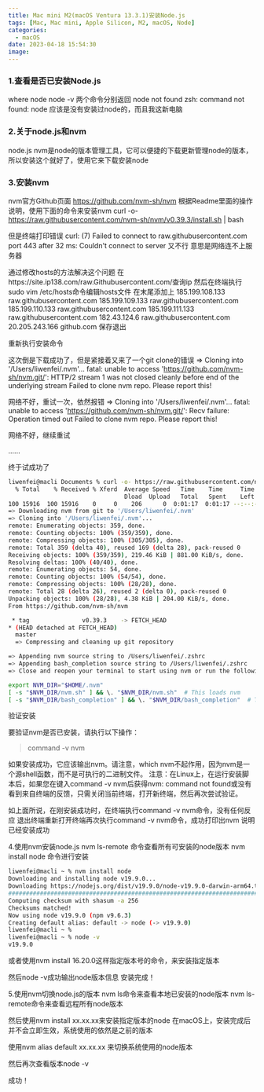 ```yaml
---
title: Mac mini M2(macOS Ventura 13.3.1)安装Node.js
tags: [Mac, Mac mini, Apple Silicon, M2, macOS, Node]
categories:
  - macOS
date: 2023-04-18 15:54:30
image:
---
```






### 1.查看是否已安装Node.js

where node
node -v
两个命令分别返回
node not found
zsh: command not found: node
应该是没有安装过node的，而且我这新电脑



### 2.关于node.js和nvm

node.js
nvm是node的版本管理工具，它可以便捷的下载更新管理node的版本，所以安装这个就好了，使用它来下载安装node



### 3.安装nvm

nvm官方Github页面 https://github.com/nvm-sh/nvm
根据Readme里面的操作说明，使用下面的命令来安装nvm
curl -o- https://raw.githubusercontent.com/nvm-sh/nvm/v0.39.3/install.sh | bash

但是终端打印错误
curl: (7) Failed to connect to raw.githubusercontent.com port 443 after 32 ms: Couldn't connect to server
又不行
意思是网络连不上服务器



通过修改hosts的方法解决这个问题
在https://site.ip138.com/raw.Githubusercontent.com/查询ip
然后在终端执行sudo vim /etc/hosts命令编辑hosts文件
在末尾添加上
185.199.108.133 raw.githubusercontent.com
185.199.109.133 raw.githubusercontent.com
185.199.110.133 raw.githubusercontent.com
185.199.111.133 raw.githubusercontent.com
182.43.124.6 raw.githubusercontent.com
20.205.243.166 github.com
保存退出



重新执行安装命令

这次倒是下载成功了，但是紧接着又来了一个git clone的错误
=> Cloning into '/Users/liwenfei/.nvm'...
fatal: unable to access 'https://github.com/nvm-sh/nvm.git/': HTTP/2 stream 1 was not closed cleanly before end of the underlying stream
Failed to clone nvm repo. Please report this!



网络不好，重试一次，依然报错
=> Cloning into '/Users/liwenfei/.nvm'...
fatal: unable to access 'https://github.com/nvm-sh/nvm.git/': Recv failure: Operation timed out
Failed to clone nvm repo. Please report this!

网络不好，继续重试



......



终于试成功了

```bash
liwenfei@macli Documents % curl -o- https://raw.githubusercontent.com/nvm-sh/nvm/v0.39.3/install.sh | bash
  % Total    % Received % Xferd  Average Speed   Time    Time     Time  Current
                                 Dload  Upload   Total   Spent    Left  Speed
100 15916  100 15916    0     0    206      0  0:01:17  0:01:17 --:--:--  4483
=> Downloading nvm from git to '/Users/liwenfei/.nvm'
=> Cloning into '/Users/liwenfei/.nvm'...
remote: Enumerating objects: 359, done.
remote: Counting objects: 100% (359/359), done.
remote: Compressing objects: 100% (305/305), done.
remote: Total 359 (delta 40), reused 169 (delta 28), pack-reused 0
Receiving objects: 100% (359/359), 219.46 KiB | 881.00 KiB/s, done.
Resolving deltas: 100% (40/40), done.
remote: Enumerating objects: 54, done.
remote: Counting objects: 100% (54/54), done.
remote: Compressing objects: 100% (28/28), done.
remote: Total 28 (delta 26), reused 2 (delta 0), pack-reused 0
Unpacking objects: 100% (28/28), 4.38 KiB | 204.00 KiB/s, done.
From https://github.com/nvm-sh/nvm

 * tag               v0.39.3    -> FETCH_HEAD
* (HEAD detached at FETCH_HEAD)
  master
  => Compressing and cleaning up git repository

=> Appending nvm source string to /Users/liwenfei/.zshrc
=> Appending bash_completion source string to /Users/liwenfei/.zshrc
=> Close and reopen your terminal to start using nvm or run the following to use it now:

export NVM_DIR="$HOME/.nvm"
[ -s "$NVM_DIR/nvm.sh" ] && \. "$NVM_DIR/nvm.sh"  # This loads nvm
[ -s "$NVM_DIR/bash_completion" ] && \. "$NVM_DIR/bash_completion"  # This loads nvm bash_completion
```




验证安装

要验证nvm是否已安装，请执行以下操作：

> command -v nvm

如果安装成功，它应该输出nvm。请注意，which nvm不起作用，因为nvm是一个源shell函数，而不是可执行的二进制文件。
注意：在Linux上，在运行安装脚本后，如果您在键入command -v nvm后获得nvm: command not found或没有看到来自终端的反馈，只需关闭当前终端，打开新终端，然后再次尝试验证。

如上面所说，在刚安装成功时，在终端执行command -v nvm命令，没有任何反应
退出终端重新打开终端再次执行command -v nvm命令，成功打印出nvm
说明已经安装成功

4.使用nvm安装node.js
nvm ls-remote 命令查看所有可安装的node版本
nvm install node 命令进行安装

```bash
liwenfei@macli ~ % nvm install node
Downloading and installing node v19.9.0...
Downloading https://nodejs.org/dist/v19.9.0/node-v19.9.0-darwin-arm64.tar.xz...
######################################################################################################################################### 100.0%
Computing checksum with shasum -a 256
Checksums matched!
Now using node v19.9.0 (npm v9.6.3)
Creating default alias: default -> node (-> v19.9.0)
liwenfei@macli ~ % 
liwenfei@macli ~ % node -v
v19.9.0
```

或者使用nvm install 16.20.0这样指定版本号的命令，来安装指定版本

然后node -v成功输出node版本信息
安装完成！

5.使用nvm切换node.js的版本
nvm ls命令来查看本地已安装的node版本
nvm ls-remote命令来查看远程所有node版本

然后使用nvm install xx.xx.xx来安装指定版本的node
在macOS上，安装完成后并不会立即生效，系统使用的依然是之前的版本

使用nvm alias default xx.xx.xx 来切换系统使用的node版本

然后再次查看版本node -v

成功！
